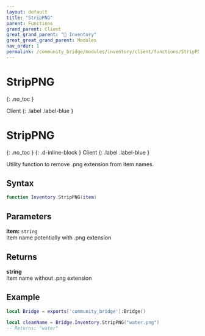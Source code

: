 ```yaml
---
layout: default
title: "StripPNG"
parent: Functions
grand_parent: Client
great_grand_parent: "🎒 Inventory"
great_great_grand_parent: Modules
nav_order: 1
permalink: /community_bridge/modules/inventory/client/functions/StripPNG/
---
```


# StripPNG
{: .no_toc }

Client
{: .label .label-blue }

# StripPNG
{: .no_toc }
{: .d-inline-block }
Client
{: .label .label-blue }

Utility function to remove .png extension from item names.

## Syntax

```lua
function Inventory.StripPNG(item)
```

## Parameters

**item:** `string`  
Item name potentially with .png extension

## Returns

**string**  
Item name without .png extension

## Example

```lua
local Bridge = exports['community_bridge']:Bridge()

local cleanName = Bridge.Inventory.StripPNG("water.png")
-- Returns: "water"
```
